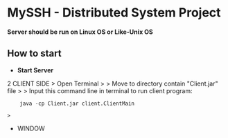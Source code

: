 # MySSH - Distributed System Project
**Server should be run on Linux OS or Like-Unix OS** 
## How to start

*   **Start Server**
 
2 CLIENT SIDE
	> Open Terminal
	>
	> Move to directory contain "Client.jar" file
	>
	> Input this command line in terminal to run client program:
	
		java -cp Client.jar client.ClientMain
	
 	>
*   WINDOW



